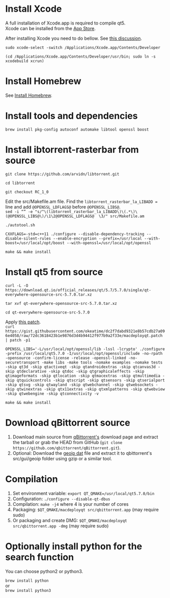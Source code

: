 # Install Xcode
A full installation of Xcode.app is required to compile qt5.<br/>
Xcode can be installed from the [App Store](http://www.apple.com/osx/apps/app-store/).<br/>

After installing Xcode you need to do bellow. See [this discussion](http://stackoverflow.com/questions/33728905/qt-creator-project-error-xcode-not-set-up-properly-you-may-need-to-confirm-t).

`sudo xcode-select -switch /Applications/Xcode.app/Contents/Developer`

`(cd /Applications/Xcode.app/Contents/Developer/usr/bin; sudo ln -s xcodebuild xcrun)`

# Install Homebrew
See [Install Homebrew](http://brew.sh/).

# Install tools and dependencies
`brew install pkg-config autoconf automake libtool openssl boost`

# Install ibtorrent-rasterbar from source
`git clone https://github.com/arvidn/libtorrent.git`

`cd libtorrent`

`git checkout RC_1_0`

Edit the src/Makefile.am file. Find the `libtorrent_rasterbar_la_LIBADD =` line and add `@OPENSSL_LDFLAGS@` before `@OPENSSL_LIBS@`.<br/>
`sed -i “” -e "s/^\(libtorrent_rasterbar_la_LIBADD\)\(.*\)\(@OPENSSL_LIBS@\)/\1\2@OPENSSL_LDFLAGS@  \3/" src/Makefile.am`

`./autotool.sh`

`CXXFLAGS=-std=c++11 ./configure --disable-dependency-tracking --disable-silent-rules --enable-encryption --prefix=/usr/local --with-boost=/usr/local/opt/boost --with-openssl=/usr/local/opt/openssl`<br/>

`make && make install`

# Install qt5 from source
`curl -L -O https://download.qt.io/official_releases/qt/5.7/5.7.0/single/qt-everywhere-opensource-src-5.7.0.tar.xz`

`tar xvf qt-everywhere-opensource-src-5.7.0.tar.xz`

`cd qt-everywhere-opensource-src-5.7.0`

Apply [this patch](https://github.com/Homebrew/homebrew-core/issues/3219#issuecomment-235820697).<br/>
`curl https://gist.githubusercontent.com/okeatime/dc2f7dabd9321e8b57cdb27a096e4058/raw/72dc3618423b1e9876d3d4b94412f977b9a2f33e/macdeployqt.patch | patch -p1`

`OPENSSL_LIBS='-L/usr/local/opt/openssl/lib -lssl -lcrypto' ./configure -prefix /usr/local/qt5.7.0 -I/usr/local/opt/openssl/include -no-rpath -opensource -confirm-license -release -openssl-linked -no-securetransport -make libs -make tools -nomake examples -nomake tests -skip qt3d -skip qtactiveqt -skip qtandroidextras -skip qtcanvas3d -skip qtdeclarative -skip qtdoc -skip qtgraphicaleffects -skip qtimageformats -skip qtlocation -skip qtmacextras -skip qtmultimedia -skip qtquickcontrols -skip qtscript -skip qtsensors -skip qtserialport -skip qtsvg -skip qtwayland -skip qtwebchannel -skip qtwebsockets -skip qtwinextras -skip qtx11extras -skip qtxmlpatterns -skip qtwebview -skip qtwebengine -skip qtconnectivity -v`

`make && make install`

# Download qBittorrent source
 
 1. Download main source from [qBittorrent's](http://www.qbittorrent.org/download.php) download page and extract the tarball or grab the HEAD from GitHub (`git clone https://github.com/qbittorrent/qBittorrent.git`).
 2. Optional: Download the [geoip dat](http://geolite.maxmind.com/download/geoip/database/GeoLiteCountry/GeoIP.dat.gz) file and extract it to qbittorrent's src/gui/geoip folder using gzip or a similar tool.

# Compilation

 1. Set environment variable: `export QT_QMAKE=/usr/local/qt5.7.0/bin`
 2. Configuration: `./configure --disable-qt-dbus`
 3. Compilation: `make -j4` where 4 is your number of cores
 4. Packaging: `$QT_QMAKE/macdeployqt src/qbittorrent.app` (may require sudo)
 5. Or packaging and create DMG: `$QT_QMAKE/macdeployqt src/qbittorrent.app -dmg` (may require sudo)

# Optionally install python for the search function
You can choose python2 or python3.

`brew install python`<br/>
or<br/>
`brew install python3`